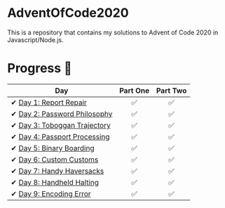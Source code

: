 # AdventOfCode2020
 This is a repository that contains my solutions to Advent of Code 2020 in Javascript/Node.js.

# Progress 🌟
<!-- Task List -->

| Day  | Part One | Part Two | 
|---|:---:|:---:|
| ✔ [Day 1: Report Repair](https://github.com/ZiadMuhammad/AdventOfCode2020/tree/main/Day%201)| ✅| ✅|
| ✔ [Day 2: Password Philosophy](https://github.com/ZiadMuhammad/AdventOfCode2020/tree/main/Day%202)| ✅| ✅|
| ✔ [Day 3: Toboggan Trajectory](https://github.com/ZiadMuhammad/AdventOfCode2020/tree/main/Day%203)| ✅| ✅|
| ✔ [Day 4: Passport Processing](https://github.com/ZiadMuhammad/AdventOfCode2020/tree/main/Day%204)| ✅| ✅|
| ✔ [Day 5: Binary Boarding](https://github.com/ZiadMuhammad/AdventOfCode2020/tree/main/Day%205)| ✅| ✅|
| ✔ [Day 6: Custom Customs](https://github.com/ZiadMuhammad/AdventOfCode2020/tree/main/Day%206)| ✅| ✅|
| ✔ [Day 7: Handy Haversacks](https://github.com/ZiadMuhammad/AdventOfCode2020/tree/main/Day%207)| ✅| ✅|
| ✔ [Day 8: Handheld Halting](https://github.com/ZiadMuhammad/AdventOfCode2020/tree/main/Day%208)| ✅| ✅|
| ✔ [Day 9: Encoding Error](https://github.com/ZiadMuhammad/AdventOfCode2020/tree/main/Day%209)| ✅| ✅|
